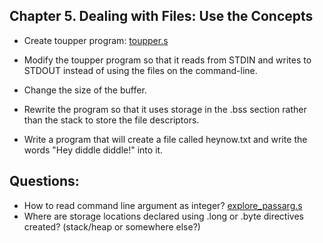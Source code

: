 ## Chapter 5. Dealing with Files: Use the Concepts

- Create toupper program: [toupper.s](toupper.s)

- Modify the toupper program so that it reads from STDIN and writes to STDOUT instead of using the files on the command-line.

- Change the size of the buffer.

- Rewrite the program so that it uses storage in the .bss section rather than the stack to store the file descriptors.

- Write a program that will create a file called heynow.txt and write the words "Hey diddle diddle!" into it.


## Questions:
- How to read command line argument as integer? [explore_passarg.s](explore_passarg.s)
- Where are storage locations declared using .long or .byte directives created? (stack/heap or somewhere else?)